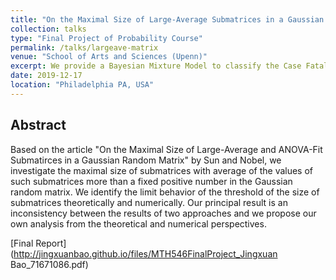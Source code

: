 ```yaml
---
title: "On the Maximal Size of Large-Average Submatrices in a Gaussian Random Matrix: Theoretical and Numerical Approaches"
collection: talks
type: "Final Project of Probability Course"
permalink: /talks/largeave-matrix
venue: "School of Arts and Sciences (Upenn)"
excerpt: We provide a Bayesian Mixture Model to classify the Case Fatality Rate (CFR) of Coronavirus Disease 2019 (COVID-19) in terms of region.
date: 2019-12-17
location: "Philadelphia PA, USA"
---
```


## Abstract
Based on the article "On the Maximal Size of Large-Average and ANOVA-Fit Submatirces in a Gaussian Random Matrix" by Sun and Nobel, we investigate the maximal size of submatrices
with average of the values of such submatrices more than a fixed positive number in the Gaussian random matrix. We identify the limit behavior of the threshold of the size of 
submatrices theoretically and numerically. Our principal result is an inconsistency between the results of two approaches and we propose our own analysis from the theoretical and 
numerical perspectives.

[Final Report](http://jingxuanbao.github.io/files/MTH546FinalProject_Jingxuan Bao_71671086.pdf)
